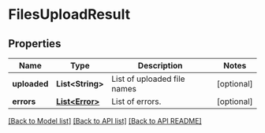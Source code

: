 
# FilesUploadResult
## Properties
Name | Type | Description | Notes
------------ | ------------- | ------------- | -------------
**uploaded** | **List&lt;String&gt;** | List of uploaded file names |  [optional]
**errors** | [**List&lt;Error&gt;**](Error.md) | List of errors. |  [optional]




[[Back to Model list]](README.md#documentation-for-models) [[Back to API list]](README.md#documentation-for-api-endpoints) [[Back to API README]](README.md)


